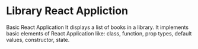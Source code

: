 # Library React Appliction
Basic React Application
It displays a list of books in a library.
It implements basic elements of React Application like: class, function, prop types, default values, constructor, state.
